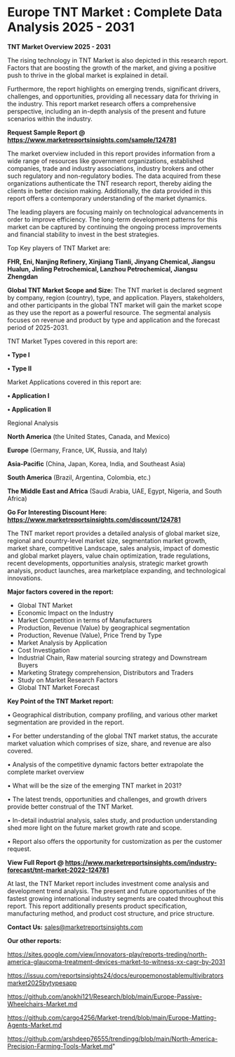 # Europe TNT Market : Complete Data Analysis 2025 - 2031

<Strong> TNT Market Overview 2025 - 2031</strong>

The rising technology in TNT Market is also depicted in this research report. Factors that are boosting the growth of the market, and giving a positive push to thrive in the global market is explained in detail.

Furthermore, the report highlights on emerging trends, significant drivers, challenges, and opportunities, providing all necessary data for thriving in the industry. This report market research offers a comprehensive perspective, including an in-depth analysis of the present and future scenarios within the industry.

<strong>Request Sample Report @ <a href=https://www.marketreportsinsights.com/sample/124781>https://www.marketreportsinsights.com/sample/124781</a></strong>

The market overview included in this report provides information from a wide range of resources like government organizations, established companies, trade and industry associations, industry brokers and other such regulatory and non-regulatory bodies. The data acquired from these organizations authenticate the TNT research report, thereby aiding the clients in better decision making. Additionally, the data provided in this report offers a contemporary understanding of the market dynamics.

The leading players are focusing mainly on technological advancements in order to improve efficiency. The long-term development patterns for this market can be captured by continuing the ongoing process improvements and financial stability to invest in the best strategies.

Top Key players of TNT Market are:

<strong>FHR, Eni, Nanjing Refinery, Xinjiang Tianli, Jinyang Chemical, Jiangsu Hualun, Jinling Petrochemical, Lanzhou Petrochemical, Jiangsu Zhengdan</strong>

<strong><b>Global TNT Market Scope and Size:</b></strong>
The TNT market is declared segment by company, region (country), type, and application. Players, stakeholders, and other participants in the global TNT market will gain the market scope as they use the report as a powerful resource. The segmental analysis focuses on revenue and product by type and application and the forecast period of 2025-2031.

TNT Market Types covered in this report are:

<strong>• Type I

• Type II</strong>

Market Applications covered in this report are:

<strong>• Application I

• Application II</strong> 

Regional Analysis

<strong>North America</strong> (the United States, Canada, and Mexico)

<strong>Europe</strong> (Germany, France, UK, Russia, and Italy)

<strong>Asia-Pacific</strong> (China, Japan, Korea, India, and Southeast Asia)

<strong>South America</strong> (Brazil, Argentina, Colombia, etc.)

<strong>The Middle East and Africa</strong> (Saudi Arabia, UAE, Egypt, Nigeria, and South Africa)

<strong>Go For Interesting Discount Here: <a href=https://www.marketreportsinsights.com/discount/124781>https://www.marketreportsinsights.com/discount/124781</a></strong>

The TNT market report provides a detailed analysis of global market size, regional and country-level market size, segmentation market growth, market share, competitive Landscape, sales analysis, impact of domestic and global market players, value chain optimization, trade regulations, recent developments, opportunities analysis, strategic market growth analysis, product launches, area marketplace expanding, and technological innovations.

<strong><b>Major factors covered in the report:</b></strong>
<ul>
  <li>Global TNT Market </li>
  <li>Economic Impact on the Industry</li>
  <li>Market Competition in terms of Manufacturers</li>
  <li>Production, Revenue (Value) by geographical segmentation</li>
  <li>Production, Revenue (Value), Price Trend by Type</li>
  <li>Market Analysis by Application</li>
  <li>Cost Investigation</li>
  <li>Industrial Chain, Raw material sourcing strategy and Downstream Buyers</li>
  <li>Marketing Strategy comprehension, Distributors and Traders</li>
  <li>Study on Market Research Factors</li>
  <li>Global TNT Market Forecast</li>
</ul>

<strong><b>Key Point of the TNT Market report:</b></strong>

• Geographical distribution, company profiling, and various other market segmentation are provided in the report.

• For better understanding of the global TNT market status, the accurate market valuation which comprises of size, share, and revenue are also covered.

• Analysis of the competitive dynamic factors better extrapolate the complete market overview

• What will be the size of the emerging TNT market in 2031?

• The latest trends, opportunities and challenges, and growth drivers provide better construal of the TNT Market.

• In-detail industrial analysis, sales study, and production understanding shed more light on the future market growth rate and scope.

• Report also offers the opportunity for customization as per the customer request.

<strong><b>View Full Report @ <a href=https://www.marketreportsinsights.com/industry-forecast/tnt-market-2022-124781>https://www.marketreportsinsights.com/industry-forecast/tnt-market-2022-124781</a></b></strong>


At last, the TNT Market report includes investment come analysis and development trend analysis. The present and future opportunities of the fastest growing international industry segments are coated throughout this report. This report additionally presents product specification, manufacturing method, and product cost structure, and price structure.

<strong>Contact Us:</strong>
sales@marketreportsinsights.com

<strong>Our other reports:</strong>

<a href=https://sites.google.com/view/innovators-play/reports-treding/north-america-glaucoma-treatment-devices-market-to-witness-xx-cagr-by-2031>https://sites.google.com/view/innovators-play/reports-treding/north-america-glaucoma-treatment-devices-market-to-witness-xx-cagr-by-2031</a>

<a href=https://issuu.com/reportsinsights24/docs/europemonostablemultivibratorsmarket2025bytypesapp>https://issuu.com/reportsinsights24/docs/europemonostablemultivibratorsmarket2025bytypesapp</a>

<a href=https://github.com/anokhi121/Research/blob/main/Europe-Passive-Wheelchairs-Market.md>https://github.com/anokhi121/Research/blob/main/Europe-Passive-Wheelchairs-Market.md</a>

<a href=https://github.com/cargo4256/Market-trend/blob/main/Europe-Matting-Agents-Market.md>https://github.com/cargo4256/Market-trend/blob/main/Europe-Matting-Agents-Market.md</a>

<a href=https://github.com/arshdeep76555/trendingg/blob/main/North-America-Precision-Farming-Tools-Market.md>https://github.com/arshdeep76555/trendingg/blob/main/North-America-Precision-Farming-Tools-Market.md</a>"
